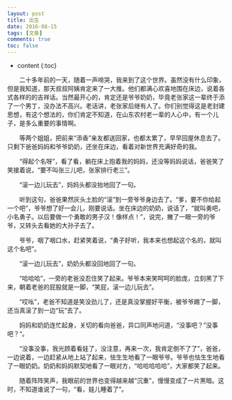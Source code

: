 ```yaml
---
layout: post
title: 出生
date: 2016-08-15
tags: [文章]
comments: true
toc: false
---
```


* content
{:toc}



&emsp;&emsp;二十多年前的一天，随着一声啼哭，我来到了这个世界。虽然没有什么印象，但是我知道，那天叔叔阿姨肯定来了一大推。他们都满心欢喜地围在床边，说着各式各样的的吉祥话。当然最开心的，肯定还是爷爷奶奶，毕竟老张家这一辈终于添了一个男丁，没办法不高兴。老话讲，老张家后继有人了。你们别觉得这是老封建思想，有这个想法的，你们肯定不知道，在山东农村老一辈的人心中，有一个儿子，是多么重要的事情啊。

&emsp;&emsp;等两个姐姐，把前来“添香”亲友都送回家，也都太累了，早早回屋休息去了。只剩下爸爸妈妈和爷爷奶奶，还坐在床边，看着对新世界充满好奇的我。

&emsp;&emsp;“得起个名呀”，看了看，躺在床上抱着我的妈妈，还没等妈妈说话，爸爸笑了笑接着说，“要不叫张三儿吧，张家排行老三”。

&emsp;&emsp;“滚一边儿玩去”，妈妈头都没抬地回了一句。

&emsp;&emsp;听到这句，爸爸果然灰头土脸的“滚”到一旁爷爷身边去了。“爹，要不你给起一个吧”，爷爷想了好一会儿，刚要说话。坐在床边的奶奶，说话了，“就叫勇吧，小名勇子。以后要做一个勇敢的男子汉！像样点！”，说完，撇了一眼一旁的爷爷，又转头去看她的大孙子去了。

&emsp;&emsp;爷爷，咽了咽口水，赶紧笑着说，“勇子好听，我本来也想起这个名的，就叫这个名吧”。

&emsp;&emsp;“滚一边儿玩去”，奶奶头都没回地回了一句。

&emsp;&emsp;“哈哈哈”，一旁的老爸没忍住笑了起来。爷爷本来笑呵呵的脸庞，立刻黑了下来，朝着老爸的屁股就是一脚，“笑屁，滚一边儿玩去”。

&emsp;&emsp;“哎吆”，老爸不知道是笑没劲儿了，还是真没掌握好平衡，被爷爷踢了一脚，还当真滚了到一边“玩”去了。

&emsp;&emsp;妈妈和奶奶连忙起身，关切的看向爸爸，异口同声地问道，“没事吧？”没事吧？“。

&emsp;&emsp;“没事没事，我光顾着看娃了，没注意，再来一次，我肯定倒不了了”，爸爸，一边说着，一边赶紧从地上站了起来，怯生生地看了一眼爷爷。爷爷也怯生生地看了一眼奶奶。奶奶和妈妈默契地看了一眼对方，“哈哈哈哈哈”，大家都笑了起来。

&emsp;&emsp;随着阵阵笑声，我眼前的世界也变得越来越“沉重”，慢慢变成了一片黑暗。这时，不知道谁说了一句，“看，娃儿睡着了”。

